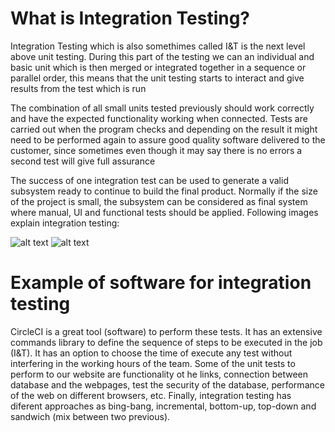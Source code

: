 # What is Integration Testing?
Integration Testing which is also somethimes called I&T is the next level above unit testing. During this part of the testing we can an
individual and basic unit which is then merged or integrated together in a sequence
or parallel order, this means that the unit testing starts to interact and give results from the test which is run

The combination of all small units tested previously should work correctly and have the expected
functionality working when connected. Tests are carried out when the program checks and depending on the result it might need to be performed again
to assure good quality software delivered to the customer, since sometimes even though it may say there is no errors a second test will give full assurance

The success of one integration test can be used to generate a valid subsystem ready to continue to
build the final product. Normally if the size of the project is small, the subsystem can be
considered as final system where manual, UI and functional tests should be applied.
Following images explain integration testing:

![alt text](https://i.ibb.co/d6vnZhK/Screenshot-2022-03-23-235858.jpg)
![alt text](https://i.ibb.co/nnJ9SQc/Screenshot-2022-03-24-000130.jpg)

# Example of software for integration testing
CircleCI is a great tool (software) to perform these tests. It has an extensive
commands library to define the sequence of steps to be executed in the job (I&T). It
has an option to choose the time of execute any test without interfering in the
working hours of the team.
Some of the unit tests to perform to our website are functionality ot he links,
connection between database and the webpages, test the security of the database,
performance of the web on different browsers, etc.
Finally, integration testing has diferent approaches as bing-bang, incremental,
bottom-up, top-down and sandwich (mix between two previous).
